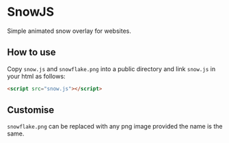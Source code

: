 # SnowJS

Simple animated snow overlay for websites.

## How to use

Copy `snow.js` and `snowflake.png` into a public directory and link `snow.js` in your html as follows:

```html
<script src="snow.js"></script>
```

## Customise

`snowflake.png` can be replaced with any png image provided the name is the same.